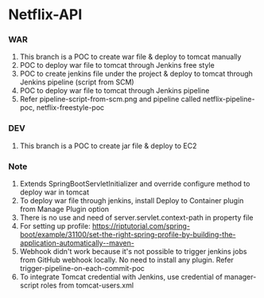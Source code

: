 # Netflix-API

### WAR
1. This branch is a POC to create war file & deploy to tomcat manually
2. POC to deploy war file to tomcat through Jenkins free style
3. POC to create jenkins file under the project & deploy to tomcat through Jenkins pipeline (script from SCM)
4. POC to deploy war file to tomcat through Jenkins pipeline
5. Refer pipeline-script-from-scm.png and pipeline called netflix-pipeline-poc, netflix-freestyle-poc

### DEV
1. This branch is a POC to create jar file & deploy to EC2

### Note
1. Extends SpringBootServletInitializer and override configure method to deploy war in tomcat
2. To deploy war file through jenkins, install Deploy to Container plugin from Manage Plugin option
3. There is no use and need of server.servlet.context-path in property file
4. For setting up profile:
   https://riptutorial.com/spring-boot/example/31100/set-the-right-spring-profile-by-building-the-application-automatically--maven-
5. Webhook didn't work because it's not possible to trigger jenkins jobs from GitHub webhook locally.
   No need to install any plugin. Refer trigger-pipeline-on-each-commit-poc
6. To integrate Tomcat credential with Jenkins, use credential of manager-script roles from tomcat-users.xml